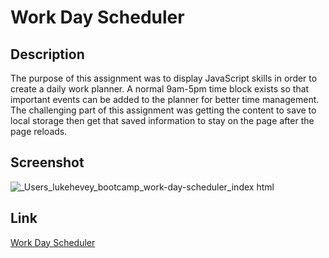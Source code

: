 # Work Day Scheduler


## Description
The purpose of this assignment was to display JavaScript skills in order to create a daily work planner. A normal 9am-5pm time block exists so that important events can be added to the planner for better time management. The challenging part of this assignment was getting the content to save to local storage then get that saved information to stay on the page after the page reloads.

## Screenshot
![_Users_lukehevey_bootcamp_work-day-scheduler_index html](https://github.com/lukehevey/work-day-scheduler/assets/135035859/ab55ed2b-fa78-4855-a96c-9adf4c36bce1)


## Link
[Work Day Scheduler](https://lukehevey.github.io/work-day-scheduler/)
